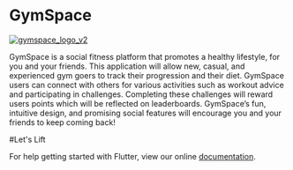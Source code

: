 # GymSpace
[![gymspace_logo_v2](https://user-images.githubusercontent.com/26011878/53590255-384f9580-3b46-11e9-89a7-d486134b7d21.png)](![gymspace_logocrop](https://user-images.githubusercontent.com/26011878/53591832-d09b4980-3b49-11e9-9507-2e05c37c8ab1.png)
)


GymSpace is a social fitness platform that promotes a healthy lifestyle, for you and your friends. This application will allow new, casual, and experienced gym goers to track their progression and their diet. GymSpace users can connect with others for various activities such as workout advice and participating in challenges. Completing these challenges will reward users points which will be reflected on leaderboards. GymSpace’s fun, intuitive design, and promising social features will encourage you and your friends to keep coming back!

#Let's Lift

For help getting started with Flutter, view our online
[documentation](https://flutter.io/).
